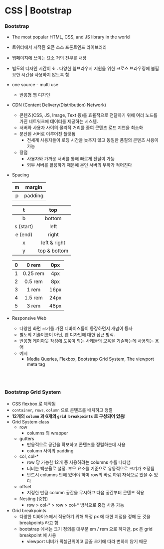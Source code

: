 # CSS | Bootstrap

### Bootstrap

- The most popular HTML, CSS, and JS library in the world

- 트위터에서 시작된 오픈 소스 프론트엔드 라이브러리

- 웹페이지에 쓰이는 요소 거의 전부를 내장

- 별도의 디자인 시간이 ↓ . 다양한 웹브라우저 지원을 위한 크로스 브라우징에 불필요한 시간을 사용하지 않도록 함

- one source - multi use

  - 반응형 웹 디자인

- CDN (Content Delivery(Distribution) Network)

  - 콘텐츠(CSS, JS, Image, Text 등)를 효율적으로 전달하기 위해 여러 노드를 가진 네트워크에 데이터를 제공하는 시스템.
  - 서버와 사용자 사이의 물리적 거리를 줄여 콘텐츠 로드 지연을 최소화
  - 분산된 서버로 이루어진 플랫폼
    - 전세계 사용자들이 로딩 시간을 늦추지 않고 동일한 품질의 콘텐츠 사용이 가능
  - 장점
    - 사용자와 가까운 서버를 통해 빠르게 전달이 가능
    - 외부 서버를 활용하기 때문에 본인 서버의 부하가 적어진다

- Spacing

  |  m   | margin  |
  | :--: | :-----: |
  |  p   | padding |

  |     t     |     top      |
  | :-------: | :----------: |
  |     b     |    bottom    |
  | s (start) |     left     |
  |  e (end)  |    right     |
  |     x     | left & right |
  |     y     | top & bottom |

  |  0   |  0 rem   | 0px  |
  | :--: | :------: | :--: |
  |  1   | 0.25 rem | 4px  |
  |  2   | 0.5 rem  | 8px  |
  |  3   |  1 rem   | 16px |
  |  4   | 1.5 rem  | 24px |
  |  5   |  3 rem   | 48px |

- Responsive Web

  - 다양한 화면 크기를 가진 디바이스들이 등장하면서 개념이 등자
  - 별도의 기술이름이 아닌, 웹 디자인에 대한 접근 방식.
  - 반응형 레이아웃 작성에 도움이 되는 사례들의 모음을 기술하는데 사용되는 용어
  - 예시
    - Media Queries, Flexbox, Bootstrap Grid System, The viewport meta tag

</br></br>

### Bootstrap Grid System

- CSS flexbox 로 제작됨
- `container`, `rows`, `column` 으로 콘텐츠를 배치하고 정렬
- **12개의 `column` 과 6개의 `grid breakpoints` 로 구성되어 있음!**
- Grid System class
  - row
    - columns 의 wrapper
  - gutters
    - 반응적으로 공간을 확보하고 콘텐츠를 정렬하는데 사용
    - column 사이의 padding
  - col, col-*
    - row 당 가능한 12개 중 사용하려는 columns 수를 나타냄
    - 너비는 백분율로 설정. 부모 요소를 기준으로 유동적으로 크기가 조정됨
    - 반드시 columns 안에 있어야 하며 row의 바로 하위 자식으로 있을 수 있다
  - offset
    - 지정한 만큼 column 공간을 무시하고 다음 공간부터 콘텐츠 적용
  - Nesting (중첩)
    - row > col-* > row > col-* 방식으로 중첩 사용 가능
- Grid breakpoints
  - 다양한 디바이스에서 적용하기 위해 특정 px 에 대한 지점을 정해 둔 것을 breakpoints 라고 함
  - bootstrap 에서는 크기 정의를 대부분 em / rem 으로 하지만, px 은 grid breakpoint 에 사용
    - viewport 너비가 픽셀단위이고 글꼴 크기에 따라 변하지 않기 때문